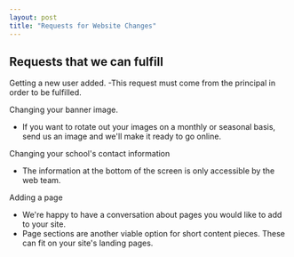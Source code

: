 ```yaml
---
layout: post
title: "Requests for Website Changes"
---
```


## Requests that we can fulfill

Getting a new user added. 
  -This request must come from the principal in order to be fulfilled.

Changing your banner image. 
  - If you want to rotate out your images on a monthly or seasonal basis, send us an image and we'll make it ready to go online.

Changing your school's contact information
  - The information at the bottom of the screen is only accessible by the web team. 

Adding a page
  - We're happy to have a conversation about pages you would like to add to your site. 
  - Page sections are another viable option for short content pieces. These can fit on your site's landing pages.  